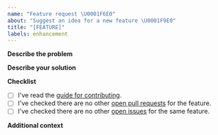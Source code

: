 ```yaml
---
name: "Feature request \U0001F6E0"
about: "Suggest an idea for a new feature \U0001F9E0"
title: "[FEATURE]"
labels: enhancement
---
```


**Describe the problem**
<!-- Please enter a clear and concise description of what problem your feature solves. -->

**Describe your solution**
<!-- Please enter a clear and concise description of how you would like the new feature to work. -->

**Checklist**
<!-- Please check the boxes below, you do this by putting an x in the box like this: [x]. Thank you! -->

- [ ] I've read the [guide for contributing](https://github.com/lordcodes/imagecram/blob/master/CONTRIBUTING.md).
- [ ] I've checked there are no other [open pull requests](https://github.com/lordcodes/imagecram/pulls) for the feature.
- [ ] I've checked there are no other [open issues](https://github.com/lordcodes/imagecram/issues) for the same feature.

**Additional context**
<!-- Please add any other information about the idea here.  -->
